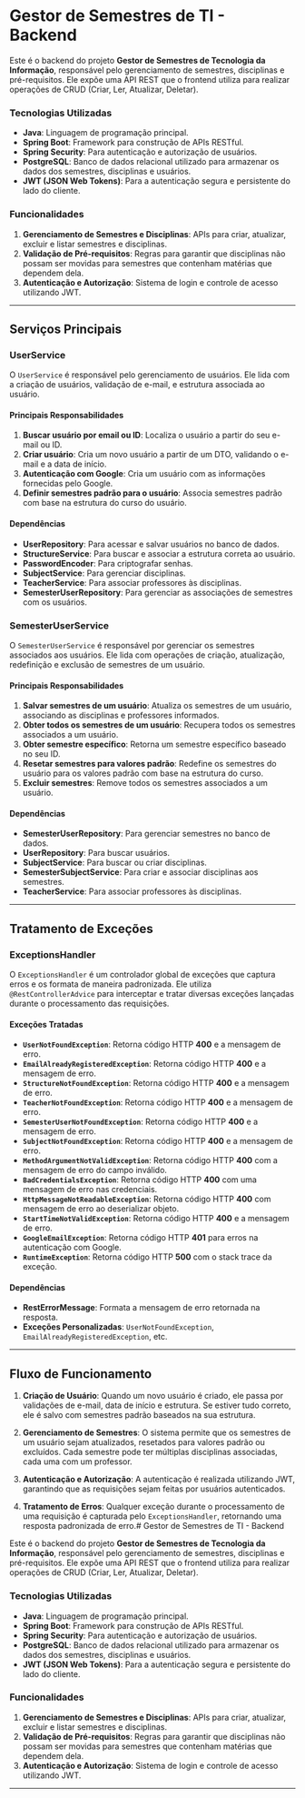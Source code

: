 
# Gestor de Semestres de TI - Backend

Este é o backend do projeto **Gestor de Semestres de Tecnologia da Informação**, responsável pelo gerenciamento de semestres, disciplinas e pré-requisitos. Ele expõe uma API REST que o frontend utiliza para realizar operações de CRUD (Criar, Ler, Atualizar, Deletar).

### Tecnologias Utilizadas

-   **Java**: Linguagem de programação principal.
-   **Spring Boot**: Framework para construção de APIs RESTful.
-   **Spring Security**: Para autenticação e autorização de usuários.
-   **PostgreSQL**: Banco de dados relacional utilizado para armazenar os dados dos semestres, disciplinas e usuários.
-   **JWT (JSON Web Tokens)**: Para a autenticação segura e persistente do lado do cliente.

### Funcionalidades

1.  **Gerenciamento de Semestres e Disciplinas**: APIs para criar, atualizar, excluir e listar semestres e disciplinas.
2.  **Validação de Pré-requisitos**: Regras para garantir que disciplinas não possam ser movidas para semestres que contenham matérias que dependem dela.
3.  **Autenticação e Autorização**: Sistema de login e controle de acesso utilizando JWT.

----------

## **Serviços Principais**

### **UserService**

O `UserService` é responsável pelo gerenciamento de usuários. Ele lida com a criação de usuários, validação de e-mail, e estrutura associada ao usuário.

#### **Principais Responsabilidades**

1.  **Buscar usuário por email ou ID**: Localiza o usuário a partir do seu e-mail ou ID.
2.  **Criar usuário**: Cria um novo usuário a partir de um DTO, validando o e-mail e a data de início.
3.  **Autenticação com Google**: Cria um usuário com as informações fornecidas pelo Google.
4.  **Definir semestres padrão para o usuário**: Associa semestres padrão com base na estrutura do curso do usuário.

#### **Dependências**

-   **UserRepository**: Para acessar e salvar usuários no banco de dados.
-   **StructureService**: Para buscar e associar a estrutura correta ao usuário.
-   **PasswordEncoder**: Para criptografar senhas.
-   **SubjectService**: Para gerenciar disciplinas.
-   **TeacherService**: Para associar professores às disciplinas.
-   **SemesterUserRepository**: Para gerenciar as associações de semestres com os usuários.

### **SemesterUserService**

O `SemesterUserService` é responsável por gerenciar os semestres associados aos usuários. Ele lida com operações de criação, atualização, redefinição e exclusão de semestres de um usuário.

#### **Principais Responsabilidades**

1.  **Salvar semestres de um usuário**: Atualiza os semestres de um usuário, associando as disciplinas e professores informados.
2.  **Obter todos os semestres de um usuário**: Recupera todos os semestres associados a um usuário.
3.  **Obter semestre específico**: Retorna um semestre específico baseado no seu ID.
4.  **Resetar semestres para valores padrão**: Redefine os semestres do usuário para os valores padrão com base na estrutura do curso.
5.  **Excluir semestres**: Remove todos os semestres associados a um usuário.

#### **Dependências**

-   **SemesterUserRepository**: Para gerenciar semestres no banco de dados.
-   **UserRepository**: Para buscar usuários.
-   **SubjectService**: Para buscar ou criar disciplinas.
-   **SemesterSubjectService**: Para criar e associar disciplinas aos semestres.
-   **TeacherService**: Para associar professores às disciplinas.

----------

## **Tratamento de Exceções**

### **ExceptionsHandler**

O `ExceptionsHandler` é um controlador global de exceções que captura erros e os formata de maneira padronizada. Ele utiliza `@RestControllerAdvice` para interceptar e tratar diversas exceções lançadas durante o processamento das requisições.

#### **Exceções Tratadas**

-   **`UserNotFoundException`**: Retorna código HTTP **400** e a mensagem de erro.
-   **`EmailAlreadyRegisteredException`**: Retorna código HTTP **400** e a mensagem de erro.
-   **`StructureNotFoundException`**: Retorna código HTTP **400** e a mensagem de erro.
-   **`TeacherNotFoundException`**: Retorna código HTTP **400** e a mensagem de erro.
-   **`SemesterUserNotFoundException`**: Retorna código HTTP **400** e a mensagem de erro.
-   **`SubjectNotFoundException`**: Retorna código HTTP **400** e a mensagem de erro.
-   **`MethodArgumentNotValidException`**: Retorna código HTTP **400** com a mensagem de erro do campo inválido.
-   **`BadCredentialsException`**: Retorna código HTTP **400** com uma mensagem de erro nas credenciais.
-   **`HttpMessageNotReadableException`**: Retorna código HTTP **400** com mensagem de erro ao deserializar objeto.
-   **`StartTimeNotValidException`**: Retorna código HTTP **400** e a mensagem de erro.
-   **`GoogleEmailException`**: Retorna código HTTP **401** para erros na autenticação com Google.
-   **`RuntimeException`**: Retorna código HTTP **500** com o stack trace da exceção.

#### **Dependências**

-   **RestErrorMessage**: Formata a mensagem de erro retornada na resposta.
-   **Exceções Personalizadas**: `UserNotFoundException`, `EmailAlreadyRegisteredException`, etc.

----------

## **Fluxo de Funcionamento**

1.  **Criação de Usuário**: Quando um novo usuário é criado, ele passa por validações de e-mail, data de início e estrutura. Se estiver tudo correto, ele é salvo com semestres padrão baseados na sua estrutura.
    
2.  **Gerenciamento de Semestres**: O sistema permite que os semestres de um usuário sejam atualizados, resetados para valores padrão ou excluídos. Cada semestre pode ter múltiplas disciplinas associadas, cada uma com um professor.
    
3.  **Autenticação e Autorização**: A autenticação é realizada utilizando JWT, garantindo que as requisições sejam feitas por usuários autenticados.
    
4.  **Tratamento de Erros**: Qualquer exceção durante o processamento de uma requisição é capturada pelo `ExceptionsHandler`, retornando uma resposta padronizada de erro.# Gestor de Semestres de TI - Backend

Este é o backend do projeto **Gestor de Semestres de Tecnologia da Informação**, responsável pelo gerenciamento de semestres, disciplinas e pré-requisitos. Ele expõe uma API REST que o frontend utiliza para realizar operações de CRUD (Criar, Ler, Atualizar, Deletar).

### Tecnologias Utilizadas

-   **Java**: Linguagem de programação principal.
-   **Spring Boot**: Framework para construção de APIs RESTful.
-   **Spring Security**: Para autenticação e autorização de usuários.
-   **PostgreSQL**: Banco de dados relacional utilizado para armazenar os dados dos semestres, disciplinas e usuários.
-   **JWT (JSON Web Tokens)**: Para a autenticação segura e persistente do lado do cliente.

### Funcionalidades

1.  **Gerenciamento de Semestres e Disciplinas**: APIs para criar, atualizar, excluir e listar semestres e disciplinas.
2.  **Validação de Pré-requisitos**: Regras para garantir que disciplinas não possam ser movidas para semestres que contenham matérias que dependem dela.
3.  **Autenticação e Autorização**: Sistema de login e controle de acesso utilizando JWT.

----------
